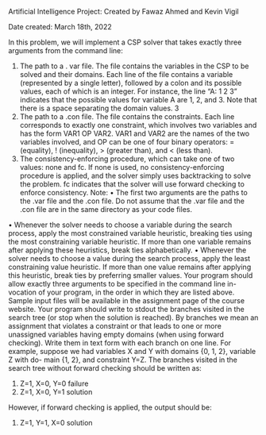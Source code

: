 Artificial Intelligence Project:
Created by Fawaz Ahmed and Kevin Vigil

Date created: March 18th, 2022

In this problem, we will implement a CSP solver that takes exactly three arguments from the
command line:
1. The path to a . var file. The file contains the variables in the CSP to be solved and their
domains. Each line of the file contains a variable (represented by a single letter), followed
by a colon and its possible values, each of which is an integer. For instance, the line “A: 1 2
3” indicates that the possible values for variable A are 1, 2, and 3. Note that there is a space
separating the domain values.
3
2. The path to a .con file. The file contains the constraints. Each line corresponds to exactly
one constraint, which involves two variables and has the form VAR1 OP VAR2. VAR1
and VAR2 are the names of the two variables involved, and OP can be one of four binary
operators: = (equality), ! (inequality), > (greater than), and < (less than).
3. The consistency-enforcing procedure, which can take one of two values: none and fc. If
none is used, no consistency-enforcing procedure is applied, and the solver simply uses
backtracking to solve the problem. fc indicates that the solver will use forward checking to
enforce consistency.
Note:
• The first two arguments are the paths to the .var file and the .con file. Do not assume that
the .var file and the .con file are in the same directory as your code files.


• Whenever the solver needs to choose a variable during the search process, apply the most
constrained variable heuristic, breaking ties using the most constraining variable heuristic.
If more than one variable remains after applying these heuristics, break ties alphabetically.
• Whenever the solver needs to choose a value during the search process, apply the least
constraining value heuristic. If more than one value remains after applying this heuristic,
break ties by preferring smaller values.
Your program should allow exactly three arguments to be specified in the command line in-
vocation of your program, in the order in which they are listed above. Sample input files will be
available in the assignment page of the course website. Your program should write to stdout the
branches visited in the search tree (or stop when the solution is reached). By branches we mean
an assignment that violates a constraint or that leads to one or more unassigned variables having
empty domains (when using forward checking). Write them in text form with each branch on one
line. For example, suppose we had variables X and Y with domains {0, 1, 2}, variable Z with do-
main {1, 2}, and constraint Y=Z. The branches visited in the search tree without forward checking
should be written as:
1. Z=1, X=0, Y=0 failure
2. Z=1, X=0, Y=1 solution

However, if forward checking is applied, the output should be:
1. Z=1, Y=1, X=0 solution
